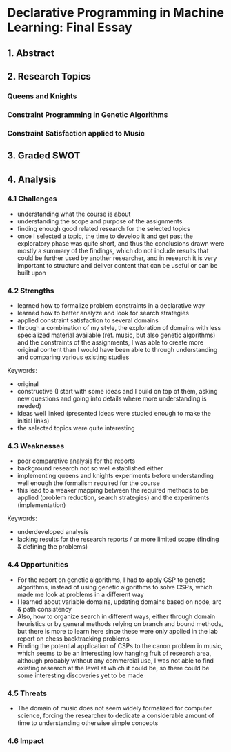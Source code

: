 # Declarative Programming in Machine Learning: Final Essay

## 1. Abstract

## 2. Research Topics

### Queens and Knights
### Constraint Programming in Genetic Algorithms
### Constraint Satisfaction applied to Music

## 3. Graded SWOT

## 4. Analysis

### 4.1 Challenges

- understanding what the course is about
- understanding the scope and purpose of the assignments
- finding enough good related research for the selected topics
- once I selected a topic, the time to develop it and get past the exploratory phase was quite short, and thus the conclusions drawn were mostly a summary of the findings, which do not include results that could be further used by another researcher, and in research it is very important to structure and deliver content that can be useful or can be built upon

### 4.2 Strengths

- learned how to formalize problem constraints in a declarative way
- learned how to better analyze and look for search strategies
- applied constraint satisfaction to several domains
- through a combination of my style, the exploration of domains with less specialized material available (ref. music, but also genetic algorithms) and the constraints of the assignments, I was able to create more original content than I would have been able to through understanding and comparing various existing studies

Keywords:

- original
- constructive (I start with some ideas and I build on top of them, asking new questions and going into details where more understanding is needed)
- ideas well linked (presented ideas were studied enough to make the initial links)
- the selected topics were quite interesting

### 4.3 Weaknesses

- poor comparative analysis for the reports
- background research not so well established either
- implementing queens and knights experiments before understanding well enough the formalism required for the course
- this lead to a weaker mapping between the required methods to be applied (problem reduction, search strategies) and the experiments (implementation)

Keywords:

- underdeveloped analysis
- lacking results for the research reports / or more limited scope (finding & defining the problems)

### 4.4 Opportunities

- For the report on genetic algorithms, I had to apply CSP to genetic algorithms, instead of using genetic algorithms to solve CSPs, which made me look at problems in a different way
- I learned about variable domains, updating domains based on node, arc & path consistency
- Also, how to organize search in different ways, either through domain heuristics or by general methods relying on branch and bound methods, but there is more to learn here since these were only applied in the lab report on chess backtracking problems
- Finding the potential application of CSPs to the canon problem in music, which seems to be an interesting low hanging fruit of research area, although probably without any commercial use, I was not able to find existing research at the level at which it could be, so there could be some interesting discoveries yet to be made

### 4.5 Threats

- The domain of music does not seem widely formalized for computer science, forcing the researcher to dedicate a considerable amount of time to understanding otherwise simple concepts

### 4.6 Impact